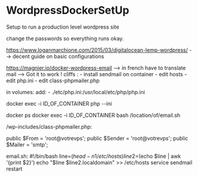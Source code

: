 # WordpressDockerSetUp
Setup to run a production level wordpress site 



change the passwords so everything runs okay. 



https://www.loganmarchione.com/2015/03/digitalocean-lemp-wordpress/
--> decent guide on basic configurations


https://magnier.io/docker-wordpress-email  --> in french have to translate
mail --> Got it to work ! cliffs : - install sendmail on container - edit hosts - edit php.ini - edit class-phpmailer.php

in volumes: add:  - ./etc/php.ini:/usr/local/etc/php/php.ini

docker exec -i ID_OF_CONTAINER php --ini


docker ps
docker exec -i ID_OF_CONTAINER bash /location/of/email.sh


 /wp-includes/class-phpmailer.php: 
 
public $From = 'root@votrevps';
public $Sender = 'root@votrevps';
public $Mailer = 'smtp';

email.sh: 
#!/bin/bash
line=$(head -n 1 /etc/hosts)
line2=$(echo $line | awk '{print $2}')
echo "$line $line2.localdomain" >> /etc/hosts
service sendmail restart
